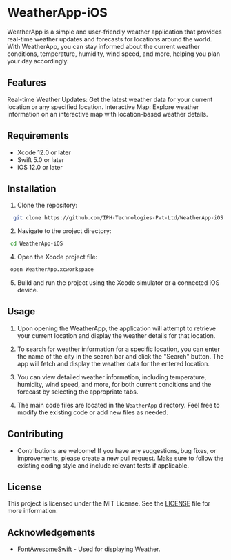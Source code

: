 # WeatherApp-iOS
 WeatherApp is a simple and user-friendly weather application that provides real-time weather updates and forecasts for locations around the world. With WeatherApp, you can stay informed about the current weather conditions, temperature, humidity, wind speed, and more, helping you plan your day accordingly.

## Features
 Real-time Weather Updates: Get the latest weather data for your current location or any specified location.
 Interactive Map: Explore weather information on an interactive map with location-based weather details.

## Requirements
- Xcode 12.0 or later
- Swift 5.0 or later
- iOS 12.0 or later

## Installation
1. Clone the repository:
```bash
  git clone https://github.com/IPH-Technologies-Pvt-Ltd/WeatherApp-iOS
```

2. Navigate to the project directory:
 ```bash
  cd WeatherApp-iOS
  ```

4. Open the Xcode project file:
 ```bash 
  open WeatherApp.xcworkspace
```
5. Build and run the project using the Xcode simulator or a connected iOS device.


## Usage
1. Upon opening the WeatherApp, the application will attempt to retrieve your current location and display the weather details for that location.

2. To search for weather information for a specific location, you can enter the name of the city in the search bar and click the "Search" button. The app will fetch and display the weather data 
for the entered location.

3. You can view detailed weather information, including temperature, humidity, wind speed, and more, for both current conditions and the forecast by selecting the appropriate tabs.

4. The main code files are located in the `WeatherApp` directory. Feel free to modify the existing code or add new files as needed.

## Contributing
- Contributions are welcome! If you have any suggestions, bug fixes, or improvements, please create a new pull request. Make sure to follow the existing coding style and include relevant tests if applicable.

## License
This project is licensed under the MIT License. See the [LICENSE](LICENSE) file for more information.

## Acknowledgements
- [FontAwesomeSwift](https://github.com/thii/FontAwesome.swift)  - Used for displaying Weather.
